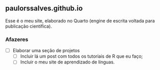 ## paulorssalves.github.io

Esse é o meu site, elaborado no Quarto (engine de escrita voltada para publicação científica).

### Afazeres

- [ ] Elaborar uma seção de projetos
    - [ ] Incluir lá um post com todos os tutoriais de R que eu faço;
    - [ ] Incluir o meu site de aprendizado de línguas.